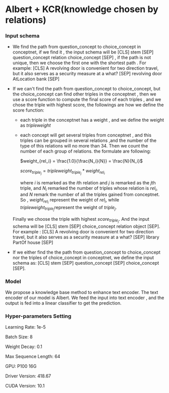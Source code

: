 # Albert + KCR(knowledge chosen by relations)

### Input schema

- We find the path from question_concept to choice_concept in conceptnet, if we find it , the input schema will be [CLS] stem [SEP]  question_concept  relation  choice_concept  [SEP] , if the path is not unique, then we choose the first one with the shortest path . For example: [CLS] A revolving door is convenient for two direction travel, but it also serves as a security measure at a what? [SEP] revolving door AtLocation bank [SEP]

- If we can't find the path from question_concept to choice_concept, but the choice_concept can find other triples in the conceptnet , then we use a score function to compute the final score of each triples , and we chose the triple with highest score, the followings are how we define the score function:

  - each triple in the conceptnet has a weight , and we define the weight as $tripleweight$

  - each concept will get several triples from conceptnet , and this triples can be grouped in several relations ,and the number of  the type of this  relations will no more than 34. Then we count the number of each group of relations. the formulate are following: 

     $weight_{rel_i} = \frac{1.0}{\frac{N_i}{N}} = \frac{N}{N_i}$

     $score_{triple_j} = tripleweight_{triple_j} * weight_{rel_i}$

    where $i$ is remarked as the  $i$th relation and $j$ is remarked as the $j$th triple, and $N_i$ remarked the number of triples whose relation is $rel_i$, and $N$  remark the number of all the triples gained from conceptnet. So ,  $weight_{rel_i}$ represent the weight of $rel_i$, while $tripleweight_{triple_j}$represent the weight of $triple_j$. 

  Finally we choose the triple with highest $score_{triple_j}$. And the input schema will be  [CLS] stem [SEP]  choice_concept  relation object  [SEP]. For example : [CLS] A revolving door is convenient for two direction travel, but it also serves as a security measure at a what? [SEP] library PartOf  house [SEP]
  
- If we either find the the path from question_concept to choice_concept nor the triples of choice_concept in conceptnet, we define the input schema as: [CLS] stem [SEP] question_concept [SEP] choice_concept [SEP]. 

### Model

We propose a knowledge base method to enhance text encoder. The text encoder of our model is Albert. We feed the input into text encoder , and the output  is fed into a linear classifier to get the prediction.

### Hyper-parameters Setting

Learning Rate: 1e-5

Batch Size: 8

Weight Decay: 0.1

Max Sequence Length: 64

GPU: P100 16G  

Driver Version: 418.67       

CUDA Version: 10.1 
